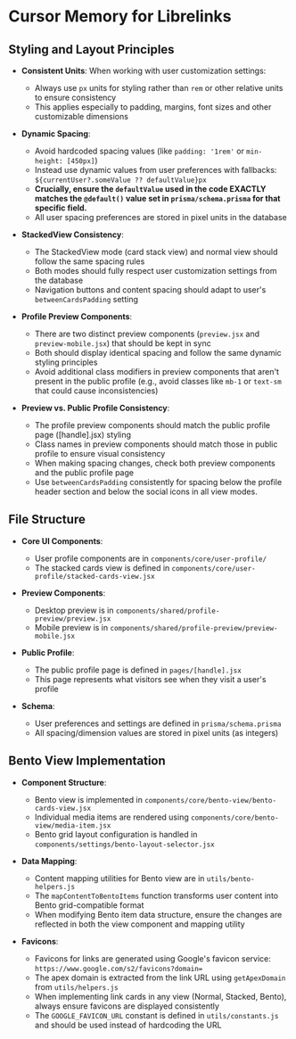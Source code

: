 # Cursor Memory for Librelinks

## Styling and Layout Principles

- **Consistent Units**: When working with user customization settings:

  - Always use `px` units for styling rather than `rem` or other relative units to ensure consistency
  - This applies especially to padding, margins, font sizes and other customizable dimensions

- **Dynamic Spacing**:

  - Avoid hardcoded spacing values (like `padding: '1rem'` or `min-height: [450px]`)
  - Instead use dynamic values from user preferences with fallbacks: `${currentUser?.someValue ?? defaultValue}px`
  - **Crucially, ensure the `defaultValue` used in the code EXACTLY matches the `@default()` value set in `prisma/schema.prisma` for that specific field.**
  - All user spacing preferences are stored in pixel units in the database

- **StackedView Consistency**:

  - The StackedView mode (card stack view) and normal view should follow the same spacing rules
  - Both modes should fully respect user customization settings from the database
  - Navigation buttons and content spacing should adapt to user's `betweenCardsPadding` setting

- **Profile Preview Components**:

  - There are two distinct preview components (`preview.jsx` and `preview-mobile.jsx`) that should be kept in sync
  - Both should display identical spacing and follow the same dynamic styling principles
  - Avoid additional class modifiers in preview components that aren't present in the public profile (e.g., avoid classes like `mb-1` or `text-sm` that could cause inconsistencies)

- **Preview vs. Public Profile Consistency**:
  - The profile preview components should match the public profile page ([handle].jsx) styling
  - Class names in preview components should match those in public profile to ensure visual consistency
  - When making spacing changes, check both preview components and the public profile page
  - Use `betweenCardsPadding` consistently for spacing below the profile header section and below the social icons in all view modes.

## File Structure

- **Core UI Components**:
  - User profile components are in `components/core/user-profile/`
  - The stacked cards view is defined in `components/core/user-profile/stacked-cards-view.jsx`
- **Preview Components**:

  - Desktop preview is in `components/shared/profile-preview/preview.jsx`
  - Mobile preview is in `components/shared/profile-preview/preview-mobile.jsx`

- **Public Profile**:

  - The public profile page is defined in `pages/[handle].jsx`
  - This page represents what visitors see when they visit a user's profile

- **Schema**:
  - User preferences and settings are defined in `prisma/schema.prisma`
  - All spacing/dimension values are stored in pixel units (as integers)

## Bento View Implementation

- **Component Structure**:

  - Bento view is implemented in `components/core/bento-view/bento-cards-view.jsx`
  - Individual media items are rendered using `components/core/bento-view/media-item.jsx`
  - Bento grid layout configuration is handled in `components/settings/bento-layout-selector.jsx`

- **Data Mapping**:

  - Content mapping utilities for Bento view are in `utils/bento-helpers.js`
  - The `mapContentToBentoItems` function transforms user content into Bento grid-compatible format
  - When modifying Bento item data structure, ensure the changes are reflected in both the view component and mapping utility

- **Favicons**:
  - Favicons for links are generated using Google's favicon service: `https://www.google.com/s2/favicons?domain=`
  - The apex domain is extracted from the link URL using `getApexDomain` from `utils/helpers.js`
  - When implementing link cards in any view (Normal, Stacked, Bento), always ensure favicons are displayed consistently
  - The `GOOGLE_FAVICON_URL` constant is defined in `utils/constants.js` and should be used instead of hardcoding the URL

